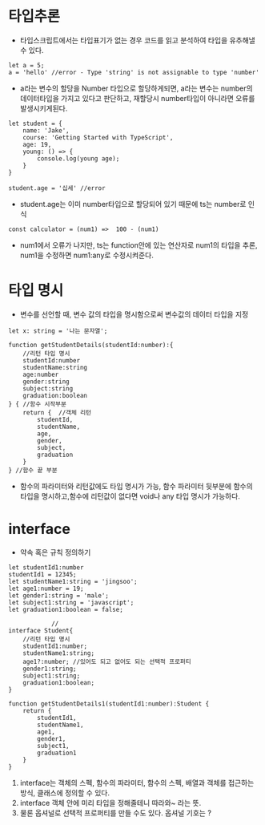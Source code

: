 # 타입추론
- 타입스크립트에서는 타입표기가 없는 경우 코드를 읽고 분석하여 타입을 유추해낼 수 있다.
```tsx
let a = 5;
a = 'hello' //error - Type 'string' is not assignable to type 'number'
```
- a라는 변수의 할당을 Number 타입으로 할당하게되면, a라는 변수는 number의 데이터타입을 가지고 있다고 판단하고, 재할당시 number타입이 아니라면 오류를 발생시키게된다.




```tsx
let student = {
    name: 'Jake',
    course: 'Getting Started with TypeScript',
    age: 19,
    young: () => {
        console.log(young age);
    }
}

student.age = '십세' //error
```
- student.age는 이미 number타입으로 할당되어 있기 때문에 ts는 number로 인식


```tsx
const calculator = (num1) =>  100 - (num1) 
```
- num1에서 오류가 나지만, ts는 function안에 있는 연산자로 num1의 타입을 추론, num1을 수정하면 num1:any로 수정시켜준다.


# 타입 명시
- 변수를 선언할 때, 변수 값의 타입을 명시함으로써 변수값의 데이터 타입을 지정

```tsx
let x: string = '나는 문자열';
```

```tsx
function getStudentDetails(studentId:number):{
    //리턴 타입 명시
    studentId:number
    studentName:string
    age:number 
    gender:string 
    subject:string 
    graduation:boolean
} { //함수 시작부분
    return {  //객체 리턴
        studentId,
        studentName,
        age,
        gender,
        subject,
        graduation
    }
} //함수 끝 부분
```
- 함수의 파라미터와 리턴값에도 타입 명시가 가능, 함수 파라미터 뒷부분에 함수의 타입을 명시하고,함수에 리턴값이 없다면 void나 any 타입 명시가 가능하다.


# interface
- 약속 혹은 규칙 정의하기
```tsx
let studentId1:number
studentId1 = 12345;
let studentName1:string = 'jingsoo';
let age1:number = 19;
let gender1:string = 'male';
let subject1:string = 'javascript';
let graduation1:boolean = false;

            //
interface Student{
    //리턴 타입 명시
    studentId1:number;
    studentName1:string;
    age1?:number; //있어도 되고 없어도 되는 선택적 프로퍼티
    gender1:string; 
    subject1:string; 
    graduation1:boolean;
}

function getStudentDetails1(studentId1:number):Student {
    return {
        studentId1,
        studentName1,
        age1,
        gender1,
        subject1,
        graduation1
    }
}
```
1. interface는 객체의 스펙, 함수의 파라미터, 함수의 스펙, 배열과 객체를 접근하는 방식, 클래스에 정의할 수 있다.
1. interface 객체 안에 미리 타입을 정해줄테니 따라와~ 라는 뜻.
1. 물론 옵셔널로 선택적 프로퍼티를 만들 수도 있다. 옵셔널 기호는 ?